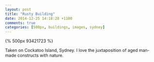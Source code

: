 ```yaml
---
layout: post
title: "Rusty Building"
date: 2014-12-25 14:18:28 +1100
comments: true
categories: [500px, buildings, images, sydney]
---
```


<!--Enable embedded 500px images-->
<script src="//500px.com/embed.js" type="text/javascript"></script>

{% 500px 93421723 %}

Taken on Cockatoo Island, Sydney. I love the juxtaposition of aged man-made constructs with nature.
